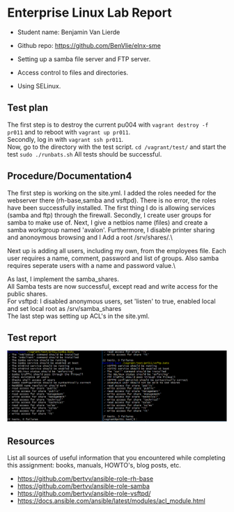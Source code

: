 # Enterprise Linux Lab Report

- Student name: Benjamin Van Lierde
- Github repo: <https://github.com/BenVlie/elnx-sme>

- Setting up a samba file server and FTP server.
- Access control to files and directories.
- Using SELinux.
## Test plan

The first step is to destroy the current pu004 with ```vagrant destroy -f pr011``` and to reboot with ```vagrant up pr011```.\
Secondly, log in with ```vagrant ssh pr011```.\
Now, go to the directory with the test script. ```cd /vagrant/test/``` and start the test ```sudo ./runbats.sh```
All tests should be successful.

## Procedure/Documentation4

The first step is working on the site.yml. I added the roles needed for the webserver there (rh-base,samba and vsftpd).
There is no error, the roles have been successfully installed.
The first thing I do is allowing services (samba and ftp) through the firewall. Secondly, I create user groups for samba to make use of. Next, I give a netbios name (files) and create a samba workgroup named 'avalon'. Furthermore, I disable printer sharing and anonoymous browsing and I Add a root /srv/shares/.\

Next up is adding all users, including my own, from the employees file. Each user requires a name, comment, password and list of groups. Also samba requires seperate users with a name and password value.\

As last, I implement the samba_shares.\
All Samba tests are now successful, except read and write access for the public shares.
\
For vsftpd: I disabled anonymous users, set 'listen' to true, enabled local and set local root as /srv/samba_shares\
The last step was setting up ACL's in the site.yml.


## Test report

![testrapport-03](https://github.com/BenVlie/elnx-sme/blob/master/report/images/03-testrapport.png)


## Resources

List all sources of useful information that you encountered while completing this assignment: books, manuals, HOWTO's, blog posts, etc.
- https://github.com/bertvv/ansible-role-rh-base
- https://github.com/bertvv/ansible-role-samba
- https://github.com/bertvv/ansible-role-vsftpd/
- https://docs.ansible.com/ansible/latest/modules/acl_module.html

